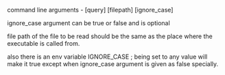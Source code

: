 command line arguments -
[query] [filepath] [ignore_case]

ignore_case argument can be true or false and is optional

file path of the file to be read should be the same as the place where the executable is called from.


also there is an env variable IGNORE_CASE ; being set to any value will make it true except when ignore_case argument is given as false specially.
